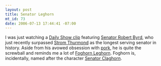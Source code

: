 ```yaml
--- 
layout: post
title: Senator Leghorn
mt_id: 73
date: 2006-07-13 17:44:41 -07:00
---
```

I was just watching a [Daily Show clip](http://www.youtube.com/watch?v=kv4vj_vlIOw) featuring [Senator Robert Byrd](http://en.wikipedia.org/wiki/Robert_Byrd), who just recently surpassed [Strom Thurmond](http://en.wikipedia.org/wiki/Strom_Thurmond) as the longest serving senator in history.  Aside from his avowed obsession with [pork](http://en.wikipedia.org/wiki/Pork_barrel), he is quite the screwball and reminds me a lot of [Foghorn Leghorn](http://en.wikipedia.org/wiki/Foghorn_Leghorn).  Foghorn is, incidentally, named after the character [Senator Claghorn](http://en.wikipedia.org/wiki/Senator_Claghorn).
